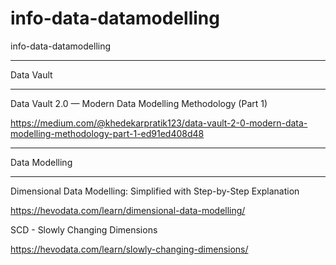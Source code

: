 # info-data-datamodelling
info-data-datamodelling


****************
Data Vault
****************

Data Vault 2.0 — Modern Data Modelling Methodology (Part 1)

https://medium.com/@khedekarpratik123/data-vault-2-0-modern-data-modelling-methodology-part-1-ed91ed408d48

****************
Data Modelling
****************

Dimensional Data Modelling: Simplified with Step-by-Step Explanation

https://hevodata.com/learn/dimensional-data-modelling/

SCD - Slowly Changing Dimensions

https://hevodata.com/learn/slowly-changing-dimensions/
